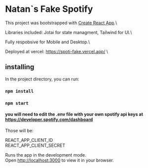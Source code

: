 # Natan`s Fake Spotify

This project was bootstrapped with [Create React App](https://github.com/facebook/create-react-app).\

Libraries included: Jotai for state managment, Tailwind for UI.\

Fully respobsive for Mobile and Desktop.\

Deployed at vercel: https://spoti-fake.vercel.app/ \



## installing

In the project directory, you can run:

### `npm install`

### `npm start`

#### you will need to edit the .env file with your own spotify api keys at https://developer.spotify.com/dashboard

Those will be:

REACT_APP_CLIENT_ID\
REACT_APP_CLIENT_SECRET

Runs the app in the development mode.\
Open [http://localhost:3000](http://localhost:3000) to view it in your browser.
